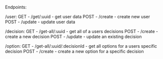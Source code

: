 Endpoints:

/user:
GET - /get/:uuid - get user data
POST - /create - create new user
POST - /update - update user data

/decision:
GET - /get-all/:uuid - get all of a users decisions
POST - /create - create a new decision
POST - /update - update an existing decision

/option:
GET - /get-all/:uuid/:decisionId - get all options for a users specific decision
POST - /create - create a new option for a specific decision
